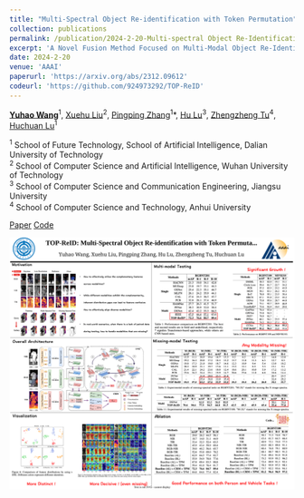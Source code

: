 ```yaml
---
title: "Multi-Spectral Object Re-identification with Token Permutation"
collection: publications
permalink: /publication/2024-2-20-Multi-spectral Object Re-Identification with Token Permutation
excerpt: 'A Novel Fusion Method Focused on Multi-Modal Object Re-Identification.'
date: 2024-2-20
venue: 'AAAI'
paperurl: 'https://arxiv.org/abs/2312.09612'
codeurl: 'https://github.com/924973292/TOP-ReID'
---
```

**[Yuhao Wang](<https://scholar.google.com/citations?user=WZvjVLkAAAAJ&hl=zh-CN>)**<sup>1</sup>, [Xuehu Liu](<https://scholar.google.com/citations?user=6R4C_6wAAAAJ&hl=zh-CN&oi=sra>)<sup>2</sup>, [Pingping Zhang](<https://scholar.google.com/citations?user=MfbIbuEAAAAJ&hl=zh-CN>)<sup>1</sup>*, [Hu Lu](<https://cs.ujs.edu.cn/info/1518/23957.htm>)<sup>3</sup>, [Zhengzheng Tu](<https://dblp.org/pid/138/5016.html>)<sup>4</sup>, [Huchuan Lu](<https://scholar.google.com/citations?hl=zh-CN&user=D3nE0agAAAAJ>)<sup>1</sup>

<sup>1</sup>  School of Future Technology, School of Artificial Intelligence, Dalian University of Technology  
<sup>2</sup>  School of Computer Science and Artificial Intelligence, Wuhan University of Technology  
<sup>3</sup>  School of Computer Science and Communication Engineering, Jiangsu University  
<sup>4</sup>  School of Computer Science and Technology, Anhui University

[Paper](<https://arxiv.org/abs/2312.09612>)
[Code](https://github.com/924973292/TOP-ReID)

![AAAI_2024_poster.svg](..%2Fimages%2FAAAI_2024_poster.svg)
